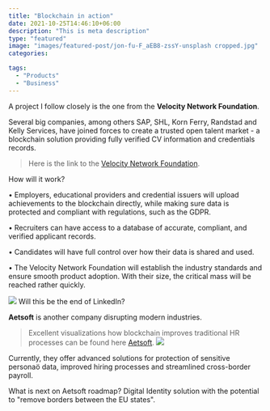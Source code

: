 ```yaml
---
title: "Blockchain in action"
date: 2021-10-25T14:46:10+06:00
description: "This is meta description"
type: "featured"
image: "images/featured-post/jon-fu-F_aEB8-zssY-unsplash cropped.jpg"
categories: 

tags:
  - "Products"
  - "Business"
---
```



A project I follow closely is the one from the **Velocity Network Foundation**.

Several big companies, among others SAP, SHL, Korn Ferry, Randstad and Kelly Services, have joined forces to create a trusted open talent market - a blockchain solution providing fully verified CV information and credentials records.  



> Here is the link to the [Velocity Network Foundation](https://www.velocitynetwork.foundation).


How will it work? 

•	Employers, educational providers and credential issuers will upload achievements to the blockchain directly, while making sure data is protected and compliant with regulations, such as the GDPR.

•	Recruiters can have access to a database of accurate, compliant, and verified applicant records.

•	Candidates will have full control over how their data is shared and used.  

•	The Velocity Network Foundation will establish the industry standards and ensure smooth product adoption. With their size, the critical mass will be reached rather quickly.

![](../images/post-img.jpg)
Will this be the end of LinkedIn?

**Aetsoft** is another company disrupting modern industries. 

> Excellent visualizations how blockchain improves traditional HR processes can be found here [Aetsoft](https://aetsoft.net/solutions/blockchain-hr/).
![](../images/post-img.jpg)

Currently, they offer advanced solutions for protection of sensitive personaö data, improved hiring processes and streamlined cross-border payroll. 

What is next on Aetsoft roadmap? Digital Identity solution with the potential to "remove borders between the EU states".